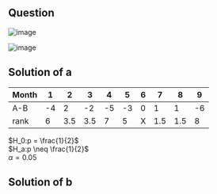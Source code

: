 ## Question
![image](https://github.com/user-attachments/assets/a4b0d7dd-3c09-460e-b63c-d6c5d15e3299)

![image](https://github.com/user-attachments/assets/3323e2f2-d96e-4323-9e5a-d84c57ce67d6)

## Solution of a
|Month| 1 | 2 | 3 | 4 | 5 | 6 | 7 | 8 | 9 |
|-----|---|---|---|---|---|---|---|---|---|
| A-B |-4 | 2 |-2 |-5 |-3 | 0 | 1 | 1 |-6 |
| rank| 6 |3.5|3.5| 7 | 5 | X |1.5|1.5| 8 |

$H_0:p = \frac{1}{2}$  
$H_a:p \neq \frac{1}{2}$  
$\alpha = 0.05$  


## Solution of b

